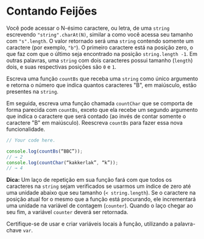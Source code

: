 # Contando Feijões

Você pode acessar o N-ésimo caractere, ou letra, de uma `string` escrevendo `"string".charAt(N)`, similar a como você acessa seu tamanho com `"s".length`. O valor retornado será uma `string` contendo somente um caractere (por exemplo, `"b"`). O primeiro caractere está na posição zero, o que faz com que o último seja encontrado na posição `string.length -1`. Em outras palavras, uma `string` com dois caracteres possui tamanho (`length`) dois, e suas respectivas posições são `0` e `1`.

Escreva uma função `countBs` que receba uma `string` como único argumento e retorna o número que indica quantos caracteres "B", em maiúsculo, estão presentes na `string`.

Em seguida, escreva uma função chamada `countChar` que se comporta de forma parecida com `countBs`, exceto que ela recebe um segundo argumento que indica o caractere que será contado (ao invés de contar somente o caractere "B" em maiúsculo). Reescreva `countBs` para fazer essa nova funcionalidade.

```js
// Your code here.

console.log(countBs(“BBC”));
// → 2
console.log(countChar(“kakkerlak”, “k”));
// → 4
```

**Dica:** Um laço de repetição em sua função fará com que todos os caracteres na `string` sejam verificados se usarmos um índice de zero até uma unidade abaixo que seu tamanho (`< string.length`). Se o caractere na posição atual for o mesmo que a função está procurando, ele incrementará uma unidade na variável de contagem (`counter`). Quando o laço chegar ao seu fim, a variável `counter` deverá ser retornada.

Certifique-se de usar e criar variáveis locais à função, utilizando a palavra-chave `var`.
